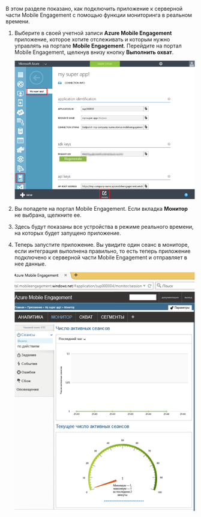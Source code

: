 В этом разделе показано, как подключить приложение к серверной части Mobile Engagement с помощью функции мониторинга в реальном времени.

1. Выберите в своей учетной записи **Azure Mobile Engagement** приложение, которое хотите отслеживать и которым нужно управлять на портале **Mobile Engagement**. Перейдите на портал Mobile Engagement, щелкнув внизу кнопку **Выполнить охват**. 

	 ![](./media/mobile-engagement-connect-app-with-monitor/engage-button.png)

2. Вы попадете на портал Mobile Engagement. Если вкладка **Монитор** не выбрана, щелкните ее.

3. Здесь будут показаны все устройства в режиме реального времени, на которых будет запущено приложение.
	 
4. Теперь запустите приложение. Вы увидите один сеанс в мониторе, если интеграция выполнена правильно, то есть теперь приложение подключено к серверной части Mobile Engagement и отправляет в нее данные.
	
	 ![](./media/mobile-engagement-connect-app-with-monitor/monitor.png)

<!---HONumber=AcomDC_0615_2016-->